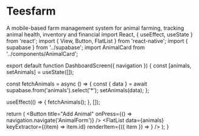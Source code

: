 # Teesfarm
A mobile-based farm management system for animal farming, tracking animal health, inventory and financial 
import React, { useEffect, useState } from 'react';
import { View, Button, FlatList } from 'react-native';
import { supabase } from '../supabase';
import AnimalCard from '../components/AnimalCard';

export default function DashboardScreen({ navigation }) {
  const [animals, setAnimals] = useState([]);

  const fetchAnimals = async () => {
    const { data } = await supabase.from('animals').select('*');
    setAnimals(data);
  };

  useEffect(() => {
    fetchAnimals();
  }, []);

  return (
    <View>
      <Button title="Add Animal" onPress={() => navigation.navigate('AnimalForm')} />
      <FlatList
        data={animals}
        keyExtractor={(item) => item.id}
        renderItem={({ item }) => <AnimalCard animal={item} />}
      />
    </View>
  );
}